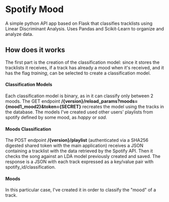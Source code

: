 # Spotify Mood

A simple python API app based on Flask that classifies tracklists using Linear Discriminant Analysis.
Uses Pandas and Scikit-Learn to organize and analyze data.


## How does it works

The first part is the creation of the classification model: since it stores the tracklists it receives, if a track has already a mood when it's received, and it has the flag *training*, can be selected to create a classification model.

#### Classification Models

Each classification model is binary, as in it can classify only between 2 moods. The GET endpoint **/{version}/reload_params?moods={mood1_mood2}&token={SECRET}** recreates the model using the tracks in the database.
The models I've created used other users' playlists from spotify defined by some mood, as *happy* or *sad*.

#### Moods Classification

The POST endpoint **/{version}/playlist** (authenticated via a SHA256 digested shared token with the main application) receives a JSON containing a tracklist with the data retrieved by the Spotify API. Then it checks the song against an LDA model previously created and saved. The response is a JSON with each track expressed as a key/value pair with spotify_id/classification.


#### Moods

In this particular case, I've created it in order to classify the "mood" of a track.
